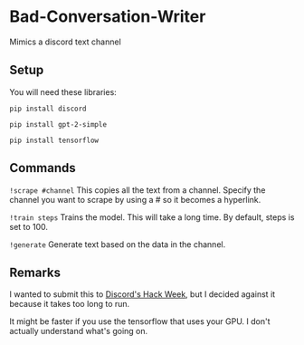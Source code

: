 # Bad-Conversation-Writer
Mimics a discord text channel

## Setup
You will need these libraries:

`pip install discord`

`pip install gpt-2-simple`

`pip install tensorflow`

## Commands
 `!scrape #channel` This copies all the text from a channel. Specify the channel you want to scrape by using a # so it becomes a hyperlink.
 
 `!train steps` Trains the model. This will take a long time. By default, steps is set to 100.
 
 `!generate` Generate text based on the data in the channel.

## Remarks
I wanted to submit this to [Discord's Hack Week](https://blog.discordapp.com/discord-community-hack-week-build-and-create-alongside-us-6b2a7b7bba33), but I decided against it because it takes too long to run.

It might be faster if you use the tensorflow that uses your GPU. I don't actually understand what's going on.